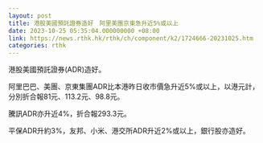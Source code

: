 ```yaml
---
layout: post
title: 港股美國預託證券造好　阿里美團京東急升近5%或以上
date: 2023-10-25 05:35:04.000000000 +08:00
link: https://news.rthk.hk/rthk/ch/component/k2/1724666-20231025.htm
categories: rthk
---
```


港股美國預託證券(ADR)造好。

阿里巴巴、美團、京東集團ADR比本港昨日收市價急升近5%或以上，以港元計，分別折合報81元、113.2元、98.8元。

騰訊ADR亦升近4%，折合報293.3元。

平保ADR升約3%，友邦、小米、港交所ADR升近2%或以上，銀行股亦造好。
